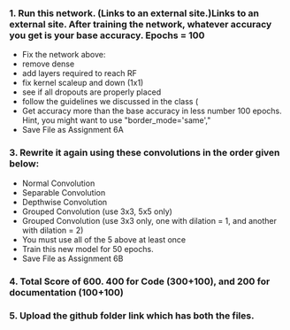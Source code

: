 ### 1. Run this network.  (Links to an external site.)Links to an external site. After training the network, whatever accuracy you get is your base accuracy. Epochs = 100
- Fix the network above:
- remove dense
- add layers required to reach RF
- fix kernel scaleup and down (1x1)
- see if all dropouts are properly placed
- follow the guidelines we discussed in the class (
- Get accuracy more than the base accuracy in less number 100 epochs. Hint, you might want to use "border_mode='same',"
- Save File as Assignment 6A
### 3. Rewrite it again using these convolutions in the order given below:
- Normal Convolution
- Separable Convolution 
- Depthwise Convolution
- Grouped Convolution (use 3x3, 5x5 only)
- Grouped Convolution (use 3x3 only, one with dilation = 1, and another with dilation = 2) 
- You must use all of the 5 above at least once
- Train this new model for 50 epochs. 
- Save File as Assignment 6B
### 4. Total Score of 600. 400 for Code (300+100), and 200 for documentation (100+100)
### 5. Upload the github folder link which has both the files. 
